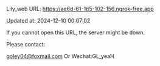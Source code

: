 Lily_web URL: https://ae6d-61-165-102-156.ngrok-free.app

Updated at: 2024-12-10 00:07:02

If you cannot open this URL, the server might be down.

Please contact: 

goley04@foxmail.com Or Wechat:GL_yeaH